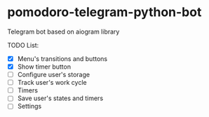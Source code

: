 # pomodoro-telegram-python-bot
Telegram bot based on aiogram library

TODO List:
* [x] Menu's transitions and buttons
* [x] Show timer button
* [ ] Configure user's storage
* [ ] Track user's work cycle
* [ ] Timers
* [ ] Save user's states and timers
* [ ] Settings